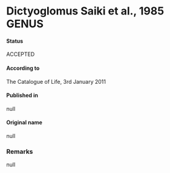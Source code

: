 # Dictyoglomus Saiki et al., 1985 GENUS

#### Status
ACCEPTED

#### According to
The Catalogue of Life, 3rd January 2011

#### Published in
null

#### Original name
null

### Remarks
null